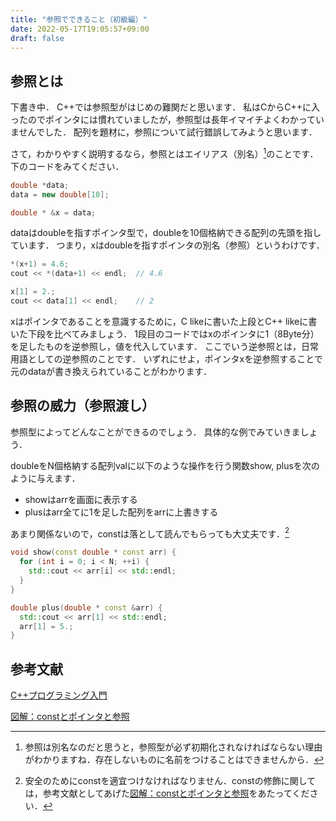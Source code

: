 ```yaml
---
title: "参照でできること（初級編）"
date: 2022-05-17T19:05:57+09:00
draft: false
---
```


## 参照とは

下書き中．
C++では参照型がはじめの難関だと思います．
私はCからC++に入ったのでポインタには慣れていましたが，参照型は長年イマイチよくわかっていませんでした．
配列を題材に，参照について試行錯誤してみようと思います．

さて，わかりやすく説明するなら，参照とはエイリアス（別名）[^1]のことです．
下のコードをみてください．

```cpp
double *data;
data = new double[10];

double * &x = data;
```

dataはdoubleを指すポインタ型で，doubleを10個格納できる配列の先頭を指しています．
つまり，xはdoubleを指すポインタの別名（参照）というわけです．

```cpp
*(x+1) = 4.6;
cout << *(data+1) << endl;  // 4.6

x[1] = 2.;
cout << data[1] << endl;    // 2
```

xはポインタであることを意識するために，C likeに書いた上段とC++ likeに書いた下段を比べてみましょう．
1段目のコードではxのポインタに1（8Byte分）を足したものを逆参照し，値を代入しています．
ここでいう逆参照とは，日常用語としての逆参照のことです．
いずれにせよ，ポインタxを逆参照することで元のdataが書き換えられていることがわかります．

## 参照の威力（参照渡し）

参照型によってどんなことができるのでしょう．
具体的な例でみていきましょう．

doubleをN個格納する配列valに以下のような操作を行う関数show, plusを次のように与えます．

- showはarrを画面に表示する
- plusはarr全てに1を足した配列をarrに上書きする

あまり関係ないので，constは落として読んでもらっても大丈夫です．[^2]

```cpp
void show(const double * const arr) { 
  for (int i = 0; i < N; ++i) {
    std::cout << arr[i] << std::endl;
  }
}

double plus(double * const &arr) { 
  std::cout << arr[1] << std::endl;
  arr[1] = 5.;  
}
```

[^1]:参照は別名なのだと思うと，参照型が必ず初期化されなければならない理由がわかりますね．存在しないものに名前をつけることはできませんから．

[^2]:安全のためにconstを適宜つけなければなりません．constの修飾に関しては，参考文献としてあげた[図解：constとポインタと参照](https://qiita.com/yohhoy/items/feadbe1a245caadc44f7)をあたってください．

## 参考文献

[C++プログラミング入門](https://www.amazon.co.jp/C-%E3%83%97%E3%83%AD%E3%82%B0%E3%83%A9%E3%83%9F%E3%83%B3%E3%82%B0%E5%85%A5%E9%96%80-%E3%82%B0%E3%83%AC%E3%82%B4%E3%83%AA%E3%83%BC-%E3%82%B5%E3%83%86%E3%82%A3%E3%82%A2/dp/4873110637)

[図解：constとポインタと参照](https://qiita.com/yohhoy/items/feadbe1a245caadc44f7)
